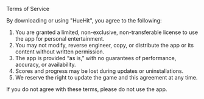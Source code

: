 Terms of Service

By downloading or using "HueHit", you agree to the following:

1. You are granted a limited, non-exclusive, non-transferable license to use the app for personal entertainment.
2. You may not modify, reverse engineer, copy, or distribute the app or its content without written permission.
3. The app is provided “as is,” with no guarantees of performance, accuracy, or availability.
4. Scores and progress may be lost during updates or uninstallations.
5. We reserve the right to update the game and this agreement at any time.

If you do not agree with these terms, please do not use the app.
